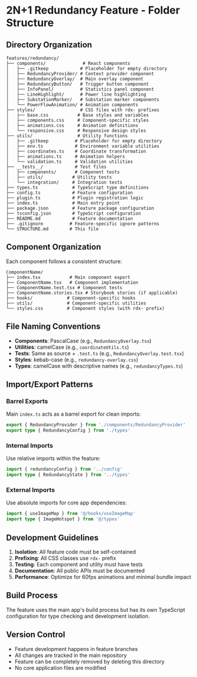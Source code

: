 # 2N+1 Redundancy Feature - Folder Structure

## Directory Organization

```
features/redundancy/
├── components/              # React components
│   ├── .gitkeep            # Placeholder for empty directory
│   ├── RedundancyProvider/ # Context provider component
│   ├── RedundancyOverlay/  # Main overlay component
│   ├── RedundancyButton/   # Trigger button component
│   ├── InfoPanel/          # Statistics panel component
│   ├── LineHighlight/      # Power line highlighting
│   ├── SubstationMarker/   # Substation marker components
│   └── PowerFlowAnimation/ # Animation components
├── styles/                 # CSS files with rdx- prefixes
│   ├── base.css           # Base styles and variables
│   ├── components.css     # Component-specific styles
│   ├── animations.css     # Animation definitions
│   └── responsive.css     # Responsive design styles
├── utils/                 # Utility functions
│   ├── .gitkeep          # Placeholder for empty directory
│   ├── env.ts            # Environment variable utilities
│   ├── coordinates.ts    # Coordinate transformation
│   ├── animations.ts     # Animation helpers
│   └── validation.ts     # Validation utilities
├── __tests__/            # Test files
│   ├── components/       # Component tests
│   ├── utils/           # Utility tests
│   └── integration/     # Integration tests
├── types.ts             # TypeScript type definitions
├── config.ts            # Feature configuration
├── plugin.ts            # Plugin registration logic
├── index.ts             # Main entry point
├── package.json         # Feature package configuration
├── tsconfig.json        # TypeScript configuration
├── README.md            # Feature documentation
├── .gitignore          # Feature-specific ignore patterns
└── STRUCTURE.md        # This file
```

## Component Organization

Each component follows a consistent structure:

```
ComponentName/
├── index.tsx           # Main component export
├── ComponentName.tsx   # Component implementation
├── ComponentName.test.tsx # Component tests
├── ComponentName.stories.tsx # Storybook stories (if applicable)
├── hooks/             # Component-specific hooks
├── utils/             # Component-specific utilities
└── styles.css         # Component styles (with rdx- prefix)
```

## File Naming Conventions

- **Components**: PascalCase (e.g., `RedundancyOverlay.tsx`)
- **Utilities**: camelCase (e.g., `coordinateUtils.ts`)
- **Tests**: Same as source + `.test.ts` (e.g., `RedundancyOverlay.test.tsx`)
- **Styles**: kebab-case (e.g., `redundancy-overlay.css`)
- **Types**: camelCase with descriptive names (e.g., `redundancyTypes.ts`)

## Import/Export Patterns

### Barrel Exports
Main `index.ts` acts as a barrel export for clean imports:
```typescript
export { RedundancyProvider } from './components/RedundancyProvider'
export type { RedundancyConfig } from './types'
```

### Internal Imports
Use relative imports within the feature:
```typescript
import { redundancyConfig } from '../config'
import type { RedundancyState } from '../types'
```

### External Imports
Use absolute imports for core app dependencies:
```typescript
import { useImageMap } from '@/hooks/useImageMap'
import type { ImageHotspot } from '@/types'
```

## Development Guidelines

1. **Isolation**: All feature code must be self-contained
2. **Prefixing**: All CSS classes use `rdx-` prefix
3. **Testing**: Each component and utility must have tests
4. **Documentation**: All public APIs must be documented
5. **Performance**: Optimize for 60fps animations and minimal bundle impact

## Build Process

The feature uses the main app's build process but has its own TypeScript configuration for type checking and development isolation.

## Version Control

- Feature development happens in feature branches
- All changes are tracked in the main repository
- Feature can be completely removed by deleting this directory
- No core application files are modified